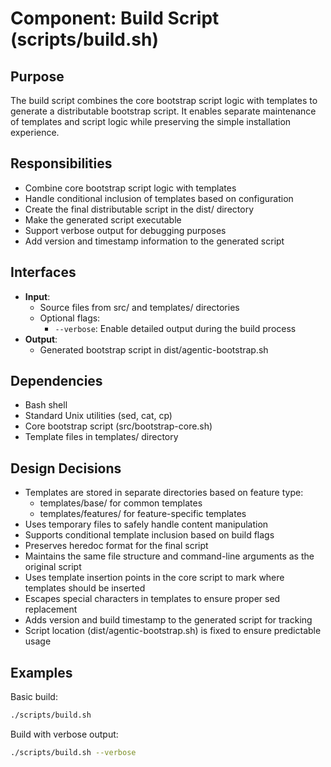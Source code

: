 # Component: Build Script (scripts/build.sh)

## Purpose
The build script combines the core bootstrap script logic with templates to generate a distributable bootstrap script. It enables separate maintenance of templates and script logic while preserving the simple installation experience.

## Responsibilities
- Combine core bootstrap script logic with templates
- Handle conditional inclusion of templates based on configuration
- Create the final distributable script in the dist/ directory
- Make the generated script executable
- Support verbose output for debugging purposes
- Add version and timestamp information to the generated script

## Interfaces
- **Input**: 
  - Source files from src/ and templates/ directories
  - Optional flags:
    - `--verbose`: Enable detailed output during the build process
- **Output**: 
  - Generated bootstrap script in dist/agentic-bootstrap.sh

## Dependencies
- Bash shell
- Standard Unix utilities (sed, cat, cp)
- Core bootstrap script (src/bootstrap-core.sh)
- Template files in templates/ directory

## Design Decisions
- Templates are stored in separate directories based on feature type:
  - templates/base/ for common templates
  - templates/features/ for feature-specific templates
- Uses temporary files to safely handle content manipulation
- Supports conditional template inclusion based on build flags
- Preserves heredoc format for the final script
- Maintains the same file structure and command-line arguments as the original script
- Uses template insertion points in the core script to mark where templates should be inserted
- Escapes special characters in templates to ensure proper sed replacement
- Adds version and build timestamp to the generated script for tracking
- Script location (dist/agentic-bootstrap.sh) is fixed to ensure predictable usage

## Examples

Basic build:
```bash
./scripts/build.sh
```

Build with verbose output:
```bash
./scripts/build.sh --verbose
```